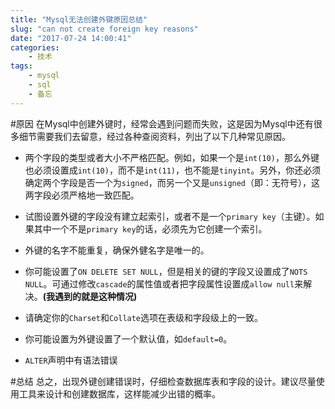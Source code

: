 ```yaml
---
title: "Mysql无法创建外键原因总结"
slug: "can not create foreign key reasons"
date: "2017-07-24 14:00:41"
categories:
    - 技术
tags:
    - mysql
    - sql
    - 备忘
---
```

#原因
在Mysql中创建外键时，经常会遇到问题而失败，这是因为Mysql中还有很多细节需要我们去留意，经过各种查阅资料，列出了以下几种常见原因。

 - 两个字段的类型或者大小不严格匹配。例如，如果一个是`int(10)`，那么外键也必须设置成`int(10)`，而不是`int(11)`，也不能是`tinyint`。另外，你还必须确定两个字段是否一个为`signed`，而另一个又是`unsigned`（即：无符号），这两字段必须严格地一致匹配。

 - 试图设置外键的字段没有建立起索引，或者不是一个`primary key`（主键）。如果其中一个不是`primary key`的话，必须先为它创建一个索引。

 -  外键的名字不能重复，确保外健名字是唯一的。

 - 你可能设置了`ON DELETE SET NULL`，但是相关的键的字段又设置成了`NOTS NULL`。可通过修改`cascade`的属性值或者把字段属性设置成`allow null`来解决。**(我遇到的就是这种情况)**

 - 请确定你的`Charset`和`Collate`选项在表级和字段级上的一致。

 - 你可能设置为外键设置了一个默认值，如`default=0`。

 - `ALTER`声明中有语法错误

#总结
总之，出现外键创建错误时，仔细检查数据库表和字段的设计。建议尽量使用工具来设计和创建数据库，这样能减少出错的概率。
